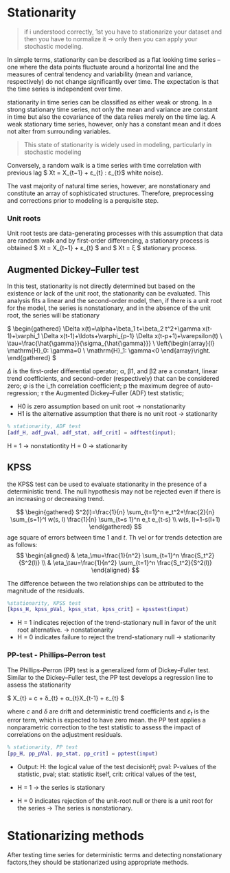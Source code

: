 # Stationarity 

> if i understood correctly, 1st you have to stationarize your dataset and then you have to normalize it -> only then you can apply your stochastic modeling. 

In simple terms, stationarity can be described as a flat looking time series – one where the
data points fluctuate around a horizontal line and the measures of central tendency and
variability (mean and variance, respectively) do not change significantly over time. The expectation is that the time series is independent over time. 

stationarity in time series can be classified as either weak or strong. In a strong
stationary time series, not only the mean and variance are constant in time but also the
covariance of the data relies merely on the time lag. A weak stationary
time series, however, only has a constant mean and it does not alter from surrounding
variables.

> This state of stationarity is widely used in modeling, particularly in stochastic modeling 

Conversely, a random walk is a time series with time correlation with previous lag $ Xt = X_{t−1} + ε_{t} :  ε_{t}$ white noise).

The vast majority of natural time series, however, are nonstationary and
constitute an array of sophisticated structures. Therefore, preprocessing and corrections
prior to modeling is a perquisite step.

### Unit roots

Unit root tests are data-generating processes with this assumption that data
are random walk and by first-order differencing, a stationary process is obtained  $ Xt = X_{t−1} + ε_{t} $ and $ Xt = ξ $  stationary process. 

## Augmented Dickey–Fuller test

In this test, stationarity is not directly determined
but based on the existence or lack of the unit root, the stationarity can be evaluated.
This analysis fits a linear and the second-order model, then, if there is a unit root for the
model, the series is nonstationary, and in the absence of the unit root, the series will be
stationary

$ \begin{gathered}
\Delta x(t)=\alpha+\beta_1 t+\beta_2 t^2+\gamma x(t-1)+\varphi_1 \Delta x(t-1)+\ldots+\varphi_{p-1} \Delta x(t-p+1)+\varepsilon(t) \\
\tau=\frac{\hat{\gamma}}{\sigma_{\hat{\gamma}}} \\
\left\{\begin{array}{l}
\mathrm{H}_0: \gamma=0 \\
\mathrm{H}_1: \gamma<0
\end{array}\right.
\end{gathered} $

$\Delta$ is the first-order differential operator; α, β1, and β2 are a
constant, linear trend coefficients, and second-order (respectively) that can be considered
zero; $\varphi$ is the i_th correlation coefficient; p the maximum degree of auto-regression; $\tau$
the Augmented Dickey–Fuller (ADF) test statistic;

* H0 is zero assumption based on unit root -> nonstationarity
* H1 is the alternative assumption that there is no unit root -> stationarity

```matlab
% stationarity, ADF test
[adf_H, adf_pval, adf_stat, adf_crit] = adftest(input);
```
H = 1 -> nonstationtity 
H = 0 -> stationarity

## KPSS 

the KPSS test can be used to evaluate stationarity in the presence of a deterministic trend. The null
hypothesis may not be rejected even if there is an increasing or decreasing trend.

$$
\begin{gathered}
S^2(l)=\frac{1}{n} \sum_{t=1}^n e_t^2+\frac{2}{n} \sum_{s=1}^l w(s, l) \frac{1}{n} \sum_{t=s 1}^n e_t e_{t-s} \\
w(s, l)=1-s(l+1)
\end{gathered}
$$
age square of errors between time 1 and $t$. Th vel or for trends detection are as follows:
$$
\begin{aligned}
& \eta_\mu=\frac{1}{n^2} \sum_{t=1}^n \frac{S_t^2}{S^2(l)} \\
& \eta_\tau=\frac{1}{n^2} \sum_{t=1}^n \frac{S_t^2}{S^2(l)}
\end{aligned}
$$

The difference between the two relationships can be attributed to the magnitude of
the residuals.

```matlab
%stationarity, KPSS test
[kpss_H, kpss_pVal, kpss_stat, kpss_crit] = kpsstest(input)
```

* H = 1 indicates rejection of the trend-stationary null in favor of the unit root
alternative. -> nonstationarity
* H = 0 indicates failure to reject the trend-stationary null -> stationarity

### PP-test - Phillips–Perron test

The Phillips–Perron (PP) test is a generalized form of Dickey–Fuller test. Similar to
the Dickey–Fuller test, the PP test develops a regression line to assess the stationarity

$ X_{t} = c + δ_{t} + α_{t}X_{t-1} + ε_{t} $ 

where $c$ and $δ$ are drift and deterministic trend coefficients and $ε_{t}$ is the error term, which is expected to have zero mean. the PP test applies
a nonparametric correction to the test statistic to assess the impact of correlations on
the adjustment residuals. 

```matlab
% stationarity, PP test
[pp_H, pp_pVal, pp_stat, pp_crit] = pptest(input)
```
* Output: 
 H: the logical value of the test decisionH;
pval: P-values of the statistic, pval; 
 stat: statistic itself,
crit: critical values of the test,

* H = 1 -> the series is stationary
* H = 0 indicates rejection of the unit-root null or there is a unit root for the series  -> The series is nonstationary.

# Stationarizing methods

After testing time series for deterministic terms and detecting nonstationary factors,they should be stationarized using appropriate methods. 

